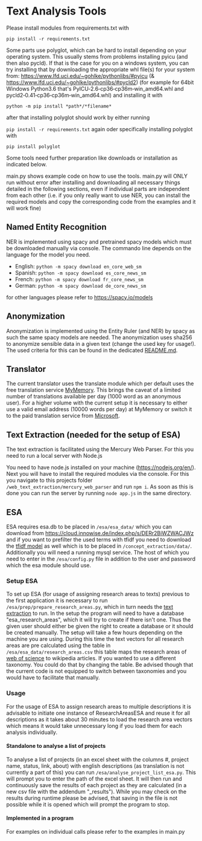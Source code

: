 # Text Analysis Tools

Please install modules from requirements.txt with

`pip install -r requirements.txt`

Some parts use polyglot, which can be hard to install depending on your operating system.
This usually stems from problems installing pyicu (and then also pycld).
If that is the case for you on a windows system, you can try installing that by downloading the appropriate whl file(s) for your system from:
https://www.lfd.uci.edu/~gohlke/pythonlibs/#pyicu (& https://www.lfd.uci.edu/~gohlke/pythonlibs/#pycld2)
(for example for 64bit Windows Python3.6 that's PyICU‑2.6‑cp36‑cp36m‑win_amd64.whl and pycld2‑0.41‑cp36‑cp36m‑win_amd64.whl)
and installing it with

`python -m pip install *path*/*filename*`

after that installing polyglot should work by either running

`pip install -r requirements.txt` again oder specifically installing polyglot with

`pip install polyglot`


Some tools need further preparation like downloads or installation as indicated below.

main.py shows example code on how to use the tools.
main.py will ONLY run without error after installing and downloading all necessary things
detailed in the following sections, even if individual parts are independent from each other
(i.e. if you only really want to use NER, you can install the required models and copy
the corresponding code from the examples and it will work fine)

## Named Entity Recognition
NER is implemented using spacy and pretrained spacy models which must be downloaded manually via console.
The commando line depends on the language for the model you need.

- English: `python -m spacy download en_core_web_sm`
- Spanish: `python -m spacy download es_core_news_sm`
- French: `python -m spacy download fr_core_news_sm`
- German: `python -m spacy download de_core_news_sm`

for other languages please refer to https://spacy.io/models


## Anonymization
Anonymization is implemented using the Entity Ruler (and NER) by spacy as such the same spacy models are needed.
The anonymization uses sha256 to anonymize sensible data in a given text (change the used key for usage!). 
The used criteria for this can be found in the dedicated [README.md](anonymization/README.md).


## Translator
The current translator uses the translate module which per default uses the free translation service 
[MyMemory](https://mymemory.translated.net/doc/usagelimits.php). 
This brings the caveat of a limited number of translations available per day (1000 word as an anonymous user). 
For a higher volume with the current setup it is necessary to either use a valid email address (10000 words per day) 
at MyMemory or switch it to the paid translation service from 
[Microsoft](https://azure.microsoft.com/en-us/pricing/details/cognitive-services/translator/).


## Text Extraction (needed for the setup of ESA) <a name="text_extraction"></a>
The text extraction is facilitated using the Mercury Web Parser. 
For this you need to run a local server with Node.js

You need to have node.js installed on your machine (https://nodejs.org/en/).
Next you will have to install the required modules via the console. For this you navigate to this projects folder
`/web_text_extraction/mercury_web_parser` and run `npm i`. 
As soon as this is done you can run the server by running `node app.js` in the same directory.


## ESA
ESA requires esa.db to be placed in `/esa/esa_data/` which you can download from https://cloud.innowise.de/index.php/s/DERr2BiWZWACJWz
and if you want to prefilter the used terms with tfidf you need to download the 
[tfidf model](https://cloud.innowise.de/index.php/s/cJFGSijPEGXZqJn) as well which is to be placed in `/concept_extraction/data/`.
Additionally you will need a running mysql service. The host of which you need to enter in the `/esa/config.py` 
file in addition to the user and password which the esa module should use.

### Setup ESA
To set up ESA (for usage of assigning research areas to texts) previous to the first application it is necessary to run `/esa/prep/prepare_research_areas.py`, 
which in turn needs the [text extraction](#text_extraction) to run. In the setup the program will need to have a 
database "esa_research_areas", which it will try to create if there isn't one. Thus the given user should either be 
given the right to create a database or it should be created manually. 
The setup will take a few hours depending on the machine you are using. During this time the text vectors for all 
research areas are pre calculated using the table in `/esa/esa_data/research_areas.csv` this table maps the 
research areas of [web of science](https://images.webofknowledge.com/images/help/WOS/hp_research_areas_easca.html) to 
wikipedia articles. If you wanted to use a different taxonomy. You could do that by changing the table. 
Be advised though that the current code is not equipped to switch between taxonomies and you would have to facilitate 
that manually.


### Usage
For the usage of ESA to assign research areas to multiple descriptions it is advisable to initiate one instance of 
ResearchAreasESA and reuse it for all descriptions as it takes about 30 minutes to load the research area vectors which 
means it would take unnecessary long if you load them for each analysis individually.

#### Standalone to analyse a list of projects
To analyse a list of projects (in an excel sheet with the columns #, project name, status, link, about) with english 
descriptions (as translation is not currently a part of this) you can run
`/esa/analyse_project_list_esa.py`. This will prompt you to enter the path of the excel sheet. It will then run and 
continuously save the results of each project as they are calculated (in a new csv file with the addendum "_results"). 
While you may check on the results during runtime please be advised, that saving in the file is not possible while it 
is opened which will prompt the program to stop.

#### Implemented in a program
For examples on individual calls please refer to the examples in main.py

  


